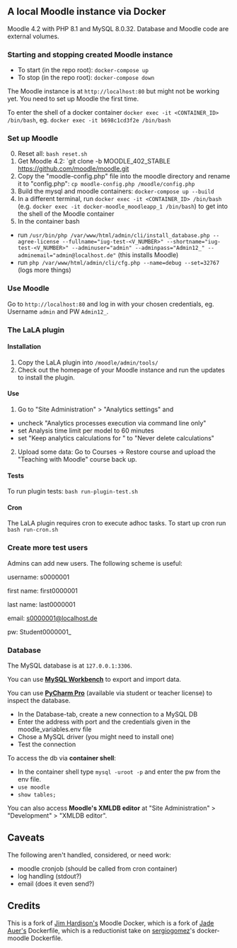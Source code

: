 ## A local Moodle instance via Docker

Moodle 4.2 with PHP 8.1 and MySQL 8.0.32. Database and Moodle code are external volumes.

### Starting and stopping created Moodle instance
* To start (in the repo root): `docker-compose up`
* To stop (in the repo root): `docker-compose down`

The Moodle instance is at `http://localhost:80` but might not be working yet. You need to set up Moodle the first time.

To enter the shell of a docker container
`docker exec -it <CONTAINER_ID> /bin/bash`, eg. `docker exec -it b698c1cd3f2e /bin/bash`

### Set up Moodle
0. Reset all: `bash reset.sh`
1. Get Moodle 4.2: `git clone -b MOODLE_402_STABLE https://github.com/moodle/moodle.git
2. Copy the "moodle-config.php" file into the moodle directory and rename it to "config.php": `cp moodle-config.php /moodle/config.php`
3. Build the mysql and moodle containers: `docker-compose up --build`
4. In a different terminal, run `docker exec -it <CONTAINER_ID> /bin/bash` (e.g. `docker exec -it docker-moodle_moodleapp_1 /bin/bash`) to get into the shell of the Moodle container
5. In the container bash 
 * run `/usr/bin/php /var/www/html/admin/cli/install_database.php --agree-license --fullname="iug-test-<V_NUMBER>" --shortname="iug-test-<V_NUMBER>" --adminuser="admin" --adminpass="Admin12_" --adminemail="admin@localhost.de"` (this installs Moodle)
 * run `php /var/www/html/admin/cli/cfg.php --name=debug --set=32767` (logs more things)

### Use Moodle
Go to `http://localhost:80` and log in with your chosen credentials, eg. Username `admin` and PW `Admin12_`.

### The LaLA plugin
#### Installation
1. Copy the LaLA plugin into `/moodle/admin/tools/`
2. Check out the homepage of your Moodle instance and run the updates to install the plugin.

#### Use
1. Go to "Site Administration" > "Analytics settings" and 
 * uncheck "Analytics processes execution via command line only"
 * set Analysis time limit per model to 60 minutes
 * set "Keep analytics calculations for " to "Never delete calculations"
2. Upload some data: Go to Courses -> Restore course and upload the "Teaching with Moodle" course back up.

#### Tests
To run plugin tests: `bash run-plugin-test.sh`


#### Cron
The LaLA plugin requires cron to execute adhoc tasks. To start up cron run `bash run-cron.sh`

### Create more test users
Admins can add new users. 
The following scheme is useful:

username: s0000001

first name: first0000001

last name: last0000001

email: s0000001@localhost.de

pw: Student0000001_

### Database 
The MySQL database is at `127.0.0.1:3306`.

You can use **[MySQL Workbench](https://www.mysql.com/products/workbench/)** to export and import data.

You can use **[PyCharm Pro](https://www.jetbrains.com/help/pycharm/mysql.html)** (available via student or teacher license) to inspect the database. 
* In the Database-tab, create a new connection to a MySQL DB
* Enter the address with port and the credentials given in the moodle_variables.env file
* Chose a MySQL driver (you might need to install one)
* Test the connection

To access the db via **container shell**: 
* In the container shell type `mysql -uroot -p` and enter the pw from the env file.
* `use moodle`
* `show tables;`

You can also access **Moodle's XMLDB editor** at "Site Administration" > "Development" > "XMLDB editor".

## Caveats
The following aren't handled, considered, or need work: 
* moodle cronjob (should be called from cron container)
* log handling (stdout?)
* email (does it even send?)

## Credits
This is a fork of [Jim Hardison's](https://github.com/jmhardison/docker-moodle/pkgs/container/docker-moodle) Moodle Docker, which is a fork of [Jade Auer's](https://github.com/jda/docker-moodle) Dockerfile, which is a reductionist take on [sergiogomez](https://github.com/sergiogomez/)'s docker-moodle Dockerfile.
